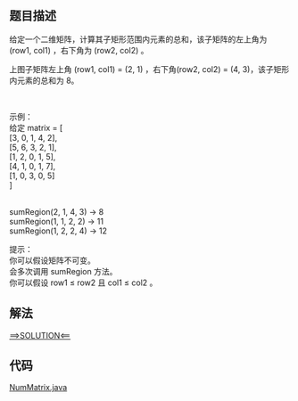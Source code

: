 ## 题目描述

给定一个二维矩阵，计算其子矩形范围内元素的总和，该子矩阵的左上角为 (row1, col1) ，右下角为 (row2, col2) 。

上图子矩阵左上角 (row1, col1) = (2, 1) ，右下角(row2, col2) = (4, 3)，该子矩形内元素的总和为 8。

 

示例：
<br>给定 matrix = [
<br>[3, 0, 1, 4, 2],
<br>[5, 6, 3, 2, 1],
<br>[1, 2, 0, 1, 5],
<br>[4, 1, 0, 1, 7],
<br>[1, 0, 3, 0, 5]
<br>]

<br>sumRegion(2, 1, 4, 3) -> 8
<br>sumRegion(1, 1, 2, 2) -> 11
<br>sumRegion(1, 2, 2, 4) -> 12

提示：
<br>你可以假设矩阵不可变。
<br>会多次调用 sumRegion 方法。
<br>你可以假设 row1 ≤ row2 且 col1 ≤ col2 。

## 解法

[==>SOLUTION<==](https://leetcode-cn.com/problems/range-sum-query-2d-immutable/solution/er-wei-qu-yu-he-jian-suo-ju-zhen-bu-ke-b-2z5n/)

## 代码

[NumMatrix.java](https://github.com/Marshal7cc/LeetCode-Java/blob/master/src/dp/NumMatrix.java)

